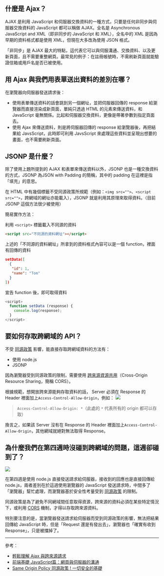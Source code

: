 ## 什麼是 Ajax？
AJAX 是利用 JavaScript 和伺服器交換資料的一種方式，只要是任何非同步與伺服器交換資料的 JavaScript 都可以稱做 AJAX。全名是 Asynchronous JavaScript and XML（即非同步的 JavaScript 和 XML），全名中的 XML 是因為早期的資料格式都是使用 XML，但現在大多改為使用 JSON 格式。

「非同步」是 AJAX 最大的特點，這代表它可以與伺服溝通、交換資料、以及更新頁面，且不需要重整網頁。最常見的例子：在註冊帳號時，不需刷新頁面就能驗證信箱或用戶名是否已被使用。

## 用 Ajax 與我們用表單送出資料的差別在哪？
在瀏覽器向伺服器發送請求後：
- 使用表單傳送資料的話會跳到另一個網址，並把伺服器回傳的 response 給瀏覽器而直接渲染成新頁面，單純只透過 HTML 的元素來傳送資料，和 JavaScript 毫無關係。比起和伺服器交換資料，更像是帶著參數到指定頁面去。
- 使用 Ajax 來傳送資料，則是將伺服器回傳的 response 給瀏覽器後，再把結果給 JavsScript，此時即可利用 JavsScript 來處理這些資料並呈現出想要的畫面，也不需要刷新頁面。

## JSONP 是什麼？
除了使用上題所提到的 AJAX 和表單來傳送資料以外，JSONP 也是一種交換資料的方式，JSONP 為JSON with Padding 的簡稱，其中的 padding 在這裡是指「填充」的意思。

在 HTML 中有幾個標籤不受同源政策所規範（例如：`<img src="">`、`<script src="">`，跨網域的網址亦能載入），JSONP 就是利用其原理來取得資料。（目前 JSONP 這個方法很少被使用）

簡易實作方法：

利用 `<script>` 標籤載入不同源的資料
```html
<script src="不同源的資料網址"></script>
```
上述的「不同源的資料網址」所拿到的資料格式內容可以是一個 function，裡面有回傳的資料
```json
setData([
  {
   "id": 1,
   "name": "Tom"
  }
])
```
宣告 function 後，即可取得資料
```javascript
<script>
  function setData (response) {
    console.log(response);
  }
</script>
```

## 要如何存取跨網域的 API？
不受 [同源政策](https://developer.mozilla.org/zh-TW/docs/Web/Security/Same-origin_policy) 影響，能直接存取跨網域資料的方法有：
- 使用 node.js
- JSONP

因為瀏覽器受到同源政策的限制，需要使用 [跨來源資源共用](https://developer.mozilla.org/zh-TW/docs/Web/HTTP/CORS)（Cross-Origin Resource Sharing，簡稱 CORS）。

根據規範，想開放跨來源能夠存取資料的話， Server 必須在 Response 的 Header 裡面加上`Access-Control-Allow-Origin`，例如：
![](https://i.imgur.com/laBReDI.jpg)

> `Access-Control-Allow-Origin: *`（此處的 `*` 代表所有的 origin 都可以存取）

換言之，如果該 Server 沒有在 Response 的 Header 裡面加上`Access-Control-Allow-Origin`，其他網域就絕對無法取得 Response。

## 為什麼我們在第四週時沒碰到跨網域的問題，這週卻碰到了？
![](https://i.imgur.com/ZTFCesL.png)

在第四週是使用 node.js 直接發送請求給伺服器，接收到的回應也是直接回傳給 node.js，兩者差別在於這週使用瀏覽器的 JavaScript 發送請求時，中間多了「瀏覽器」幫忙處理，而瀏覽器基於安全性考量受到 [同源政策](https://developer.mozilla.org/zh-TW/docs/Web/Security/Same-origin_policy) 的限制。

同源政策是為了避免不同網域間任意取得資源，跨來源的資料必須在某些特定情況下，或利用 [CORS](https://developer.mozilla.org/zh-TW/docs/Web/HTTP/CORS) 機制，才得以存取跨來源資料。

特別要注意的是，當瀏覽器發送請求給伺服器而受到同源政策的影響，無法把結果回傳給 JavaScript 時，但是「Request 還是有發出去」，瀏覽器也「確實有收到 Response」，只是被擋掉了。

---

參考：
- [輕鬆理解 Ajax 與跨來源請求](https://blog.techbridge.cc/2017/05/20/api-ajax-cors-and-jsonp/)
- [前端基礎 JavaScript篇：網頁與伺服器的溝通](https://medium.com/@hugh_Program_learning_diary_Js/%E5%89%8D%E7%AB%AF%E5%9F%BA%E7%A4%8E-javascript%E7%AF%87-%E7%B6%B2%E9%A0%81%E8%88%87%E4%BC%BA%E6%9C%8D%E5%99%A8%E7%9A%84%E6%BA%9D%E9%80%9A-eb921b02e836)
- [Same Origin Policy 同源政策 ! 一切安全的基礎](https://medium.com/@jaydenlin/same-origin-policy-%E5%90%8C%E6%BA%90%E6%94%BF%E7%AD%96-%E4%B8%80%E5%88%87%E5%AE%89%E5%85%A8%E7%9A%84%E5%9F%BA%E7%A4%8E-36432565a226)
